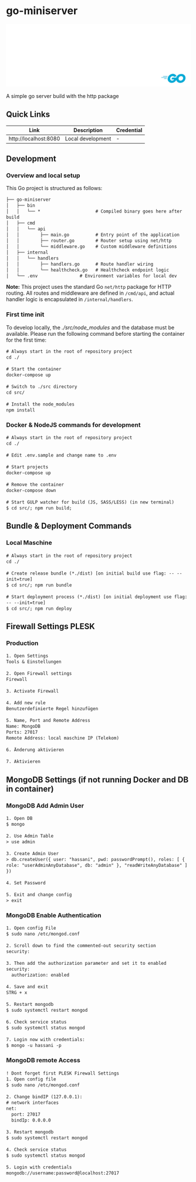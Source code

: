 # go-miniserver

![Hero Image](./artifacts/general/img/hero.jpg)

A simple go server build with the http package

## Quick Links
| Link | Description | Credential |
|------|-------------|------------|
|http://localhost:8080 | Local development | - |


## Development
### Overview and local setup
This Go project is structured as follows:

```
├── go-miniserver
│   ├── bin
│   │   └── *                     # Compiled binary goes here after build
│   ├── cmd
│   │   └── api
│   │        ├── main.go          # Entry point of the application
│   │        ├── router.go        # Router setup using net/http
│   │        └── middleware.go    # Custom middleware definitions
│   ├── internal
│   │   └── handlers
│   │        ├── handlers.go      # Route handler wiring
│   │        └── healthcheck.go   # Healthcheck endpoint logic
│   └── .env                # Environment variables for local dev
```

**Note:** 
This project uses the standard Go `net/http` package for HTTP routing.
All routes and middleware are defined in `/cmd/api`, and actual handler logic is encapsulated in `/internal/handlers`.

### First time init
To develop locally, the *./src/node_modules* and the database must be available. Please run the following command before starting the container for the first time:

```
# Always start in the root of repository project
cd ./

# Start the container
docker-compose up

# Switch to ./src directory
cd src/

# Install the node_modules
npm install
```

### Docker & NodeJS commands for development

```
# Always start in the root of repository project
cd ./

# Edit .env.sample and change name to .env

# Start projects 
docker-compose up

# Remove the container
docker-compose down

# Start GULP watcher for build (JS, SASS/LESS) (in new terminal)
$ cd src/; npm run build;
```

## Bundle & Deployment Commands
### Local Maschine

```
# Always start in the root of repository project
cd ./

# Create release bundle (*./dist) [on initial build use flag: -- --init=true]
$ cd src/; npm run bundle 

# Start deployment process (*./dist) [on initial deployment use flag: -- --init=true]
$ cd src/; npm run deploy
```

## Firewall Settings PLESK
### Production

```
1. Open Settings
Tools & Einstellungen

2. Open Firewall settings
Firewall

3. Activate Firewall

4. Add new rule
Benutzerdefinierte Regel hinzufügen

5. Name, Port and Remote Address
Name: MongoDB
Ports: 27017
Remote Address: local maschine IP (Telekom)

6. Änderung aktivieren

7. Aktivieren
```

## MongoDB Settings (if not running Docker and DB in container)
### MongoDB Add Admin User

```
1. Open DB
$ mongo

2. Use Admin Table
> use admin

3. Create Admin User
> db.createUser({ user: "hassani", pwd: passwordPrompt(), roles: [ { role: "userAdminAnyDatabase", db: "admin" }, "readWriteAnyDatabase" ] })

4. Set Password

5. Exit and change config
> exit
```

### MongoDB Enable Authentication

```
1. Open config File
$ sudo nano /etc/mongod.conf

2. Scroll down to find the commented-out security section
security:

3. Then add the authorization parameter and set it to enabled
security:
  authorization: enabled

4. Save and exit
STRG + x

5. Restart mongodb
$ sudo systemctl restart mongod

6. Check service status
$ sudo systemctl status mongod

7. Login now with credentials:
$ mongo -u hassani -p
```

### MongoDB remote Access

```
! Dont forget first PLESK Firewall Settings
1. Open config file
$ sudo nano /etc/mongod.conf

2. Change bindIP (127.0.0.1):
# network interfaces
net:
  port: 27017
  bindIp: 0.0.0.0

3. Restart mongodb
$ sudo systemctl restart mongod

4. Check service status
$ sudo systemctl status mongod

5. Login with credentials
mongodb://username:password@localhost:27017
```


